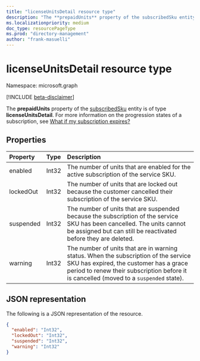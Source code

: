 ```yaml
---
title: "licenseUnitsDetail resource type"
description: "The **prepaidUnits** property of the subscribedSku entity is of type **licenseUnitsDetail**."
ms.localizationpriority: medium
doc_type: resourcePageType
ms.prod: "directory-management"
author: "frank-masuelli"
---
```


# licenseUnitsDetail resource type

Namespace: microsoft.graph

[!INCLUDE [beta-disclaimer](../../includes/beta-disclaimer.md)]

The **prepaidUnits** property of the [subscribedSku](subscribedsku.md) entity is of type **licenseUnitsDetail**. For more information on the progression states of a subscription, see [What if my subscription expires?](/microsoft-365/commerce/subscriptions/what-if-my-subscription-expires?view=o365-worldwide&preserve-view=true)

## Properties

| Property  | Type  | Description                                                                                                                                                                                                                |
| :-------- | :---- | :------------------------------------------------------------------------------------------------------------------------------------------------------------------------------------------------------------------------- |
| enabled   | Int32 | The number of units that are enabled for the active subscription of the service SKU.                                                                                                                                       |
| lockedOut | Int32 | The number of units that are locked out because the customer cancelled their subscription of the service SKU.                                                                                                              |
| suspended | Int32 | The number of units that are suspended because the subscription of the service SKU has been cancelled. The units cannot be assigned but can still be reactivated before they are deleted.                                  |
| warning   | Int32 | The number of units that are in warning status. When the subscription of the service SKU has expired, the customer has a grace period to renew their subscription before it is cancelled (moved to a `suspended` state).   |

## JSON representation

The following is a JSON representation of the resource.

<!-- {
  "blockType": "resource",
  "optionalProperties": [

  ],
  "@odata.type": "microsoft.graph.licenseUnitsDetail"
}-->

```json
{
  "enabled": "Int32",
  "lockedOut": "Int32",
  "suspended": "Int32",
  "warning": "Int32"
}
```

<!-- uuid: 8fcb5dbc-d5aa-4681-8e31-b001d5168d79
2015-10-25 14:57:30 UTC -->
<!--
{
  "type": "#page.annotation",
  "description": "licenseUnitsDetail resource",
  "keywords": "",
  "section": "documentation",
  "tocPath": "",
  "suppressions": []
}
-->
